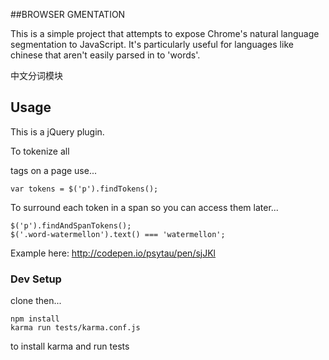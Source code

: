 ##BROWSER GMENTATION

This is a simple project that attempts to expose Chrome's natural language segmentation to JavaScript.
It's particularly useful for languages like chinese that aren't easily parsed in to 'words'.

中文分词模块

## Usage

This is a jQuery plugin.

To tokenize all <p> tags on a page use...

    var tokens = $('p').findTokens();

To surround each token in a span so you can access them later...

    $('p').findAndSpanTokens();
    $('.word-watermellon').text() === 'watermellon';

Example here: http://codepen.io/psytau/pen/sjJKl

### Dev Setup

clone then...

    npm install
    karma run tests/karma.conf.js

to install karma and run tests

